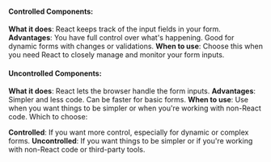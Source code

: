 #### Controlled Components:
**What it does**: React keeps track of the input fields in your form.
**Advantages**: You have full control over what's happening. Good for dynamic forms with changes or validations.
**When to use**: Choose this when you need React to closely manage and monitor your form inputs.

#### Uncontrolled Components:
**What it does**: React lets the browser handle the form inputs.
**Advantages**: Simpler and less code. Can be faster for basic forms.
**When to use**: Use when you want things to be simpler or when you're working with non-React code.
Which to choose:

**Controlled**: If you want more control, especially for dynamic or complex forms.
**Uncontrolled**: If you want things to be simpler or if you're working with non-React code or third-party tools.
